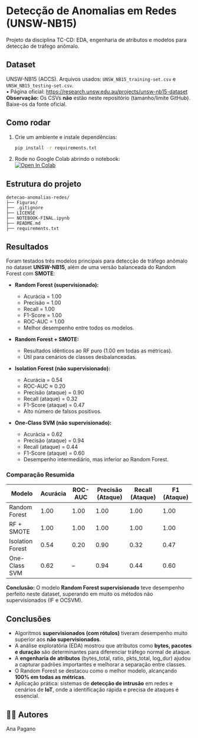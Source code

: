 # Detecção de Anomalias em Redes (UNSW-NB15)

Projeto da disciplina TC-CD: EDA, engenharia de atributos e modelos para detecção de tráfego anômalo.

## Dataset
UNSW-NB15 (ACCS). Arquivos usados: `UNSW_NB15_training-set.csv` e `UNSW_NB15_testing-set.csv`.  
• Página oficial: https://research.unsw.edu.au/projects/unsw-nb15-dataset  
**Observação:** Os CSVs **não** estão neste repositório (tamanho/limite GitHub). Baixe-os da fonte oficial.

## Como rodar
1. Crie um ambiente e instale dependências:
   ```bash
   pip install -r requirements.txt
   ```
2. Rode no Google Colab abrindo o notebook:  
   [![Open In Colab](https://colab.research.google.com/assets/colab-badge.svg)](
https://colab.research.google.com/github/AnaPagano/detecao-anomalias-redes/blob/main/NOTEBOOK-FINAL.ipynb
)


##  Estrutura do projeto
```
detecao-anomalias-redes/
├── Figuras/                  
├── .gitignore
├── LICENSE
├── NOTEBOOK-FINAL.ipynb      
├── README.md
├── requirements.txt          
```

##  Resultados

Foram testados três modelos principais para detecção de tráfego anômalo no dataset **UNSW-NB15**, além de uma versão balanceada do Random Forest com **SMOTE**:

- **Random Forest (supervisionado):**
  - Acurácia = 1.00
  - Precisão = 1.00
  - Recall = 1.00
  - F1-Score = 1.00
  - ROC-AUC = 1.00
  - Melhor desempenho entre todos os modelos.

- **Random Forest + SMOTE:**
  - Resultados idênticos ao RF puro (1.00 em todas as métricas).
  - Útil para cenários de classes desbalanceadas.

- **Isolation Forest (não supervisionado):**
  - Acurácia = 0.54
  - ROC-AUC ≈ 0.20
  - Precisão (ataque) = 0.90
  - Recall (ataque) = 0.32
  - F1-Score (ataque) = 0.47
  - Alto número de falsos positivos.

- **One-Class SVM (não supervisionado):**
  - Acurácia = 0.62
  - Precisão (ataque) = 0.94
  - Recall (ataque) = 0.44
  - F1-Score (ataque) = 0.60
  - Desempenho intermediário, mas inferior ao Random Forest.

###  Comparação Resumida

| Modelo              | Acurácia | ROC-AUC | Precisão (Ataque) | Recall (Ataque) | F1 (Ataque) |
|---------------------|----------|---------|-------------------|-----------------|-------------|
| Random Forest       | 1.00     | 1.00    | 1.00              | 1.00            | 1.00        |
| RF + SMOTE          | 1.00     | 1.00    | 1.00              | 1.00            | 1.00        |
| Isolation Forest    | 0.54     | 0.20    | 0.90              | 0.32            | 0.47        |
| One-Class SVM       | 0.62     | –       | 0.94              | 0.44            | 0.60        |

**Conclusão:** O modelo **Random Forest supervisionado** teve desempenho perfeito neste dataset, superando em muito os métodos não supervisionados (IF e OCSVM).


##  Conclusões

- Algoritmos **supervisionados (com rótulos)** tiveram desempenho muito superior aos **não supervisionados**.  
- A análise exploratória (EDA) mostrou que atributos como **bytes, pacotes e duração** são determinantes para diferenciar tráfego normal de ataque.  
- A **engenharia de atributos** (bytes_total, ratio, pkts_total, log_dur) ajudou a capturar padrões importantes e melhorar a separação entre classes.  
- O Random Forest se destacou como o melhor modelo, alcançando **100% em todas as métricas**.  
- Aplicação prática: sistemas de **detecção de intrusão** em redes e cenários de **IoT**, onde a identificação rápida e precisa de ataques é essencial.  


## 👩‍💻 Autores
Ana Pagano
